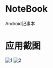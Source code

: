 # NoteBook
Android记事本

# 应用截图
![1](https://img-blog.csdn.net/20151207220235207)
![2](https://img-blog.csdn.net/20151207215825073)
